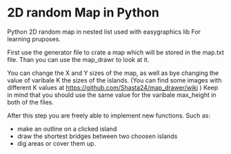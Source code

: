 # 2D random Map in Python 
Python 2D random map in nested list used with easygraphics lib
For learning pruposes.

First use the generator file to crate a map which will be stored in the map.txt file.
Than you can use the map_drawr to look at it. 

You can change the X and Y sizes of the map, as well as bye changing the value of varibale K the sizes of the islands.
(You can find some images with different K values at https://github.com/Shasta24/map_drawer/wiki ) 
Keep in mind that you should use the same value for the varibale max_height in both of the files. 


After this step you are freely able to implement new functions. Such as:
 - make an outline on a clicked island
 - draw the shortest bridges between two choosen islands
 - dig areas or cover them up. 
